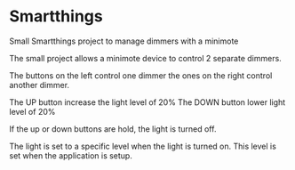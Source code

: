 # Smartthings
Small Smartthings project to manage dimmers with a minimote 


The small project allows a minimote device to control 2 separate dimmers.

The buttons on the left control one dimmer the ones on the right control another dimmer.

The UP button increase the light level of 20%
The DOWN button lower light level of 20%

If the up or down buttons are hold, the light is turned off.

The light is set to a specific level when the light is turned on.  This level is set when the application is setup.
